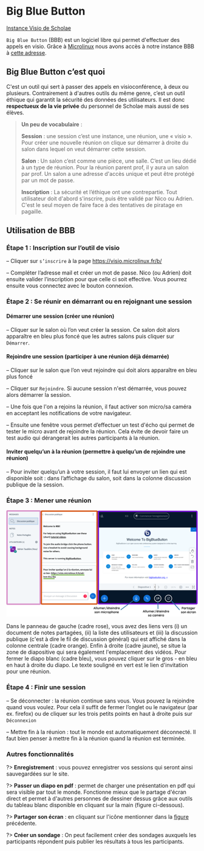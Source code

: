 # Big Blue Button

[<i class="fa fa-external-link" aria-hidden="true"></i> Instance Visio de Scholae](https://visio.microlinux.fr/b)

`Big Blue Button` (BBB) est un logiciel libre qui permet d'effectuer des appels en visio. Grâce à [Microlinux](https://microlinux.fr/) nous avons accès à notre instance BBB à [cette adresse](https://visio.microlinux.fr/b).

## Big Blue Button c’est quoi

C'est un outil qui sert à passer des appels en visioconférence, à deux ou plusieurs. Contrairement à d'autres outils du même genre, c’est un outil éthique qui garantit la sécurité des données des utilisateurs. Il est donc **respectueux de la vie privée** du personnel de Scholae mais aussi de ses élèves.

<blockquote>

**Un peu de vocabulaire** : 

**Session** : une session c’est une instance, une réunion, une « visio ». Pour créer une nouvelle réunion on clique sur démarrer à droite du salon dans lequel on veut démarrer cette session.

**Salon** : Un salon c’est comme une pièce, une salle. C’est un lieu dédié à un type de réunion. Pour la réunion parent prof, il y aura un salon par prof. Un salon a une adresse d'accès unique et peut être protégé par un mot de passe.

**Inscription** : La sécurité et l’éthique ont une contrepartie. Tout utilisateur doit d'abord s'inscrire, puis être validé par Nico ou Adrien. C'est le seul moyen de faire face à des tentatives de piratage en pagaille. 
</blockquote>

## Utilisation de BBB

### Étape 1 : Inscription sur l’outil de visio

– Cliquer sur `s’inscrire` à la page https://visio.microlinux.fr/b/

– Compléter l’adresse mail et créer un mot de passe. Nico (ou Adrien) doit ensuite valider l’inscription pour que celle ci soit effective. Vous pourrez ensuite vous connectez avec le bouton connexion.

### Étape 2 : Se réunir en démarrant ou en rejoignant une session

#### Démarrer une session (créer une réunion)
– Cliquer sur le salon où l’on veut créer la session. Ce salon doit alors apparaître en bleu plus foncé que les autres salons puis cliquer sur `Démarrer`.


#### Rejoindre une session (participer à une réunion déjà démarrée)

– Cliquer sur le salon que l’on veut rejoindre qui doit alors apparaître en bleu plus foncé

– Cliquer sur `Rejoindre`. Si aucune session n'est démarrée, vous pouvez alors démarrer la session.

– Une fois que l'on a rejoins la réunion, il faut activer son micro/sa caméra en acceptant les notifications de votre navigateur.

– Ensuite une fenêtre vous permet d’effectuer un test d'écho qui permet de tester le micro avant de rejoindre la réunion. Cela évite de devoir faire un test audio qui dérangerait les autres participants à la réunion.

#### Inviter quelqu’un à la réunion (permettre à quelqu’un de rejoindre une réunion) 

– Pour inviter quelqu’un à votre session, il faut lui envoyer un lien qui est disponible soit : dans l’affichage du salon, soit dans la colonne discussion publique de la session.


### Étape 3 : Mener une réunion 

![Réunion BBB](_media/reu_bbb.png ':id=fig_reu_bbb')

Dans le panneau de gauche (cadre rose), vous avez des liens vers (i) un document de notes partagées, (ii) la liste des utilisateurs et (iii) la discussion publique (c'est à dire le fil de discussion général) qui est affiché dans la colonne centrale (cadre orange). Enfin à droite (cadre jaune), se situe la zone de diapositive qui sera également l'emplacement des vidéos. Pour fermer le diapo blanc (cadre bleu), vous pouvez cliquer sur le gros - en bleu en haut à droite du diapo. Le texte souligné en vert est le lien d'invitation pour une réunion.


### Étape 4 : Finir une session

– Se déconnecter : la réunion continue sans vous. Vous pouvez la rejoindre quand vous voulez. Pour cela il suffit de fermer l’onglet ou le navigateur (par ex. firefox) ou de cliquer sur les trois petits points en haut à droite puis sur `Déconnexion`

– Mettre fin à la réunion : tout le monde est automatiquement déconnecté. Il faut bien penser à mettre fin à la réunion quand la réunion est terminée.
 

### Autres fonctionnalités

?> **Enregistrement** : vous pouvez enregistrer vos sessions qui seront ainsi sauvegardées sur le site. 

?> **Passer un diapo en pdf** : permet de charger une présentation en pdf qui sera visible par tout le monde. Fonctionne mieux que le partage d'écran direct et permet à d'autres personnes de dessiner dessus grâce aux outils du tableau blanc disponible en cliquant sur la main (figure ci-dessous).


?> **Partager son écran** : en cliquant sur l'icône mentionner dans la [figure](#fig_reu_bbb) précédente.


?> **Créer un sondage** : On peut facilement créer des sondages auxquels les participants répondent puis publier les résultats à tous les participants.


